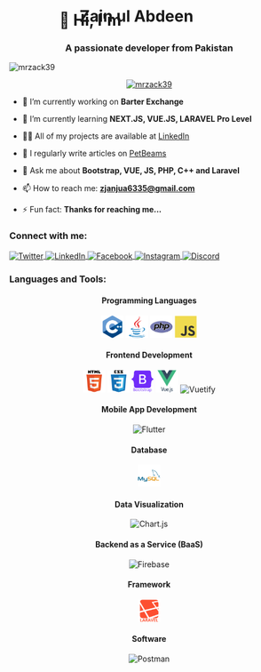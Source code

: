 <h1 align="center">
  <span class="wave">👋</span> 
  Hi, I'm <span class="name">Zain ul Abdeen</span>
</h1>

<h3 align="center">A passionate developer from Pakistan</h3>

<!-- Profile Views -->
<p align="left"> 
  <img src="https://komarev.com/ghpvc/?username=mrzack39&label=Profile%20views&color=0e75b6&style=flat" alt="mrzack39" />
</p>

<!-- GitHub Trophies -->
<p align="center"> 
  <a href="https://github.com/ryo-ma/github-profile-trophy">
    <img src="https://github-profile-trophy.vercel.app/?username=mrzack39&margin-w=10" alt="mrzack39" />
  </a>
</p>

- 🔭 I’m currently working on **Barter Exchange**

- 🌱 I’m currently learning **NEXT.JS, VUE.JS, LARAVEL Pro Level**

- 👨‍💻 All of my projects are available at [LinkedIn](https://www.linkedin.com/in/zain-ul-abdeen-a8a023244/)

- 📝 I regularly write articles on [PetBeams](https://petbeams.com/)

- 💬 Ask me about **Bootstrap, VUE, JS, PHP, C++ and Laravel**

- 📫 How to reach me: **zjanjua6335@gmail.com**

- ⚡ Fun fact: **Thanks for reaching me...**

<h3 align="left">Connect with me:</h3>
<p align="left">
  <a href="https://twitter.com/mr_zack65113" target="blank">
    <img align="center" src="https://raw.githubusercontent.com/rahuldkjain/github-profile-readme-generator/master/src/images/icons/Social/twitter.svg" alt="Twitter" height="30" width="40" />
  </a>
  <a href="https://linkedin.com/in/zain-ul-abdeen-a8a023244/" target="blank">
    <img align="center" src="https://raw.githubusercontent.com/rahuldkjain/github-profile-readme-generator/master/src/images/icons/Social/linked-in-alt.svg" alt="LinkedIn" height="30" width="40" />
  </a>
  <a href="[https://fb.com/zain-ul-abdeen](https://www.facebook.com/profile.php?id=100016906629174)" target="blank">
    <img align="center" src="https://raw.githubusercontent.com/rahuldkjain/github-profile-readme-generator/master/src/images/icons/Social/facebook.svg" alt="Facebook" height="30" width="40" />
  </a>
  <a href="https://instagram.com/mr_zack39" target="blank">
    <img align="center" src="https://raw.githubusercontent.com/rahuldkjain/github-profile-readme-generator/master/src/images/icons/Social/instagram.svg" alt="Instagram" height="30" width="40" />
  </a>
  <a href="https://discord.gg/zain39" target="blank">
    <img align="center" src="https://raw.githubusercontent.com/rahuldkjain/github-profile-readme-generator/master/src/images/icons/Social/discord.svg" alt="Discord" height="30" width="40" />
  </a>
</p>

<h3 align="left">Languages and Tools:</h3>
<div align="center">
  <!-- Programming Languages -->
  <h4>Programming Languages</h4>
  <p>
    <img src="https://raw.githubusercontent.com/devicons/devicon/master/icons/cplusplus/cplusplus-original.svg" alt="C++" width="40" height="40"/>
    <img src="https://raw.githubusercontent.com/devicons/devicon/master/icons/java/java-original.svg" alt="Java" width="40" height="40"/>
    <img src="https://raw.githubusercontent.com/devicons/devicon/master/icons/php/php-original.svg" alt="PHP" width="40" height="40"/>
    <img src="https://raw.githubusercontent.com/devicons/devicon/master/icons/javascript/javascript-original.svg" alt="JavaScript" width="40" height="40"/>
  </p>

  <!-- Frontend Development -->
  <h4>Frontend Development</h4>
  <p>
    <img src="https://raw.githubusercontent.com/devicons/devicon/master/icons/html5/html5-original-wordmark.svg" alt="HTML5" width="40" height="40"/>
    <img src="https://raw.githubusercontent.com/devicons/devicon/master/icons/css3/css3-original-wordmark.svg" alt="CSS3" width="40" height="40"/>
    <img src="https://raw.githubusercontent.com/devicons/devicon/master/icons/bootstrap/bootstrap-plain-wordmark.svg" alt="Bootstrap" width="40" height="40"/>
    <img src="https://raw.githubusercontent.com/devicons/devicon/master/icons/vuejs/vuejs-original-wordmark.svg" alt="Vue.js" width="40" height="40"/>
    <img src="https://bestofjs.org/logos/vuetify.svg" alt="Vuetify" width="40" height="40"/>
  </p>

  <!-- Mobile App Development -->
  <h4>Mobile App Development</h4>
  <p>
    <img src="https://www.vectorlogo.zone/logos/flutterio/flutterio-icon.svg" alt="Flutter" width="40" height="40"/>
  </p>

  <!-- Database -->
  <h4>Database</h4>
  <p>
    <img src="https://raw.githubusercontent.com/devicons/devicon/master/icons/mysql/mysql-original-wordmark.svg" alt="MySQL" width="40" height="40"/>
  </p>

  <!-- Data Visualization -->
  <h4>Data Visualization</h4>
  <p>
    <img src="https://www.chartjs.org/media/logo-title.svg" alt="Chart.js" width="40" height="40"/>
  </p>

  <!-- Backend as a Service(BaaS) -->
  <h4>Backend as a Service (BaaS)</h4>
  <p>
    <img src="https://www.vectorlogo.zone/logos/firebase/firebase-icon.svg" alt="Firebase" width="40" height="40"/>
  </p>

  <!-- Framework -->
  <h4>Framework</h4>
  <p>
    <img src="https://raw.githubusercontent.com/devicons/devicon/master/icons/laravel/laravel-plain-wordmark.svg" alt="Laravel" width="40" height="40"/>
  </p>

  <!-- Software -->
  <h4>Software</h4>
  <p>
    <img src="https://www.vectorlogo.zone/logos/getpostman/getpostman-icon.svg" alt="Postman" width="40" height="40"/>
  </p>
</div>

<style>
  .name {
    display: inline-block;
    overflow: hidden;
    white-space: nowrap;
    animation: slide 8s linear infinite;
  }

  @keyframes slide {
    0% { transform: translateX(0); }
    50% { transform: translateX(-100%); }
    100% { transform: translateX(0); }
  }

  .wave {
    display: inline-block;
    animation: wave-animation 2.5s infinite;
  }

  @keyframes wave-animation {
    0% { transform: rotate(0.0deg); }
    10% { transform: rotate(14.0deg); }
    20% { transform: rotate(-8.0deg); }
    30% { transform: rotate(14.0deg); }
    40% { transform: rotate(-4.0deg); }
    50% { transform: rotate(10.0deg); }
    60% { transform: rotate(0.0deg); }
  }
</style>
